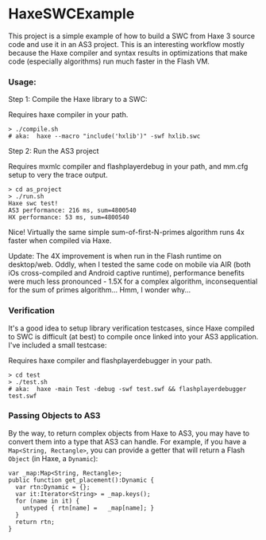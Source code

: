 # HaxeSWCExample

This project is a simple example of how to build a SWC from Haxe 3 source code and use it in an AS3 project.  This is an interesting workflow mostly because the Haxe compiler and syntax results in optimizations that make code (especially algorithms) run much faster in the Flash VM.

### Usage:

Step 1: Compile the Haxe library to a SWC:

Requires haxe compiler in your path.

```
> ./compile.sh
# aka:  haxe --macro "include('hxlib')" -swf hxlib.swc
```

Step 2: Run the AS3 project

Requires mxmlc compiler and flashplayerdebug in your path, and mm.cfg setup to very the trace output.

```
> cd as_project
> ./run.sh
Haxe swc test!
AS3 performance: 216 ms, sum=4800540
HX performance: 53 ms, sum=4800540
```

Nice!  Virtually the same simple sum-of-first-N-primes algorithm runs 4x faster when compiled via Haxe.

Update: The 4X improvement is when run in the Flash runtime on desktop/web.  Oddly, when I tested the same code on mobile via AIR (both iOs cross-compiled and Android captive runtime), performance benefits were much less pronounced - 1.5X for a complex algorithm, inconsequential for the sum of primes algorithm...  Hmm, I wonder why...

### Verification

It's a good idea to setup library verification testcases, since Haxe compiled to SWC is difficult (at best) to compile once linked into your AS3 application.  I've included a small testcase:

Requires haxe compiler and flashplayerdebugger in your path.

```
> cd test
> ./test.sh
# aka:  haxe -main Test -debug -swf test.swf && flashplayerdebugger test.swf
```

### Passing Objects to AS3

By the way, to return complex objects from Haxe to AS3, you may have to convert them into a type that AS3 can handle.  For example, if you have a `Map<String, Rectangle>`, you can provide a getter that will return a Flash `Object` (in Haxe, a `Dynamic`):

```
var _map:Map<String, Rectangle>;
public function get_placement():Dynamic {
  var rtn:Dynamic = {};
  var it:Iterator<String> = _map.keys();
  for (name in it) {
    untyped { rtn[name] =   _map[name]; }
  }
  return rtn;
}
```

